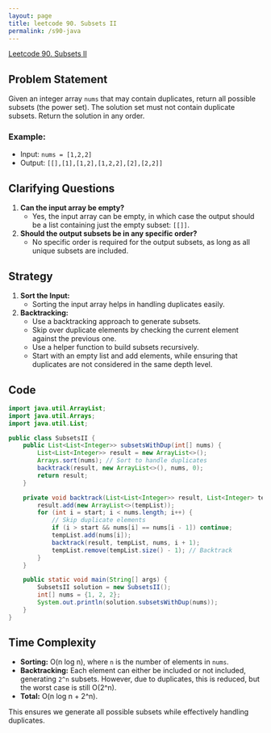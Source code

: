 ```yaml
---
layout: page
title: leetcode 90. Subsets II
permalink: /s90-java
---
```

[Leetcode 90. Subsets II](https://algoadvance.github.io/algoadvance/l90)
## Problem Statement
Given an integer array `nums` that may contain duplicates, return all possible subsets (the power set). The solution set must not contain duplicate subsets. Return the solution in any order.

### Example:
- Input: `nums = [1,2,2]`
- Output: `[[],[1],[1,2],[1,2,2],[2],[2,2]]`

## Clarifying Questions
1. **Can the input array be empty?**
   - Yes, the input array can be empty, in which case the output should be a list containing just the empty subset: `[[]]`.
2. **Should the output subsets be in any specific order?**
   - No specific order is required for the output subsets, as long as all unique subsets are included.

## Strategy
1. **Sort the Input:**
   - Sorting the input array helps in handling duplicates easily.
2. **Backtracking:**
   - Use a backtracking approach to generate subsets.
   - Skip over duplicate elements by checking the current element against the previous one.
   - Use a helper function to build subsets recursively.
   - Start with an empty list and add elements, while ensuring that duplicates are not considered in the same depth level.

## Code
```java
import java.util.ArrayList;
import java.util.Arrays;
import java.util.List;

public class SubsetsII {
    public List<List<Integer>> subsetsWithDup(int[] nums) {
        List<List<Integer>> result = new ArrayList<>();
        Arrays.sort(nums); // Sort to handle duplicates
        backtrack(result, new ArrayList<>(), nums, 0);
        return result;
    }

    private void backtrack(List<List<Integer>> result, List<Integer> tempList, int[] nums, int start) {
        result.add(new ArrayList<>(tempList));
        for (int i = start; i < nums.length; i++) {
            // Skip duplicate elements
            if (i > start && nums[i] == nums[i - 1]) continue; 
            tempList.add(nums[i]);
            backtrack(result, tempList, nums, i + 1);
            tempList.remove(tempList.size() - 1); // Backtrack
        }
    }

    public static void main(String[] args) {
        SubsetsII solution = new SubsetsII();
        int[] nums = {1, 2, 2};
        System.out.println(solution.subsetsWithDup(nums));
    }
}
```

## Time Complexity
- **Sorting:** O(n log n), where `n` is the number of elements in `nums`.
- **Backtracking:** Each element can either be included or not included, generating `2^n` subsets. However, due to duplicates, this is reduced, but the worst case is still O(2^n).
- **Total:** O(n log n + 2^n).

This ensures we generate all possible subsets while effectively handling duplicates.